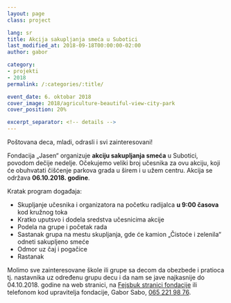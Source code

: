 ```yaml
---
layout: page
class: project

lang: sr
title: Akcija sakupljanja smeća u Subotici
last_modified_at: 2018-09-18T00:00:00-02:00
author: gabor

category:
- projekti
- 2018
permalink: /:categories/:title/

event_date: 6. oktobar 2018
cover_image: 2018/agriculture-beautiful-view-city-park
cover_position: 20%

excerpt_separator: <!-- details -->
---
```

Poštovana deca, mladi, odrasli i svi zainteresovani!

Fondacija „Jasen“ organizuje **akciju sakupljanja smeća** u Subotici, povodom
dečije nedelje. Očekujemo veliki broj učesnika za ovu akciju, koji će
obuhvatati čišćenje parkova grada u širem i u užem centru.  Akcija se održava
**06.10.2018. godine**.

<!-- details -->

Kratak program događaja:

- Skupljanje učesnika i organizatora na početku radijalca **u 9:00 časova** kod
  kružnog toka
- Kratko uputsvo i dodela sredstva učesnicima akcije
- Podela na grupe i početak rada
- Sastanak grupa na mestu skupljanja, gde će kamion „Čistoće i zelenila“ odneti
  sakupljeno smeće
- Odmor uz čaj i pogačice
- Rastanak

Molimo sve zainteresovane škole ili grupe sa decom da obezbede i pratioca tj.
nastavnika uz određenu grupu decu i da nam se jave najkasnije do 04.10.2018.
godine na web stranici, na [Fejsbuk stranici fondacije] ili telefonom kod
upravitelja fondacije, Gabor Sabo, [065 221 98 76].

[Fejsbuk stranici fondacije]: https://www.facebook.com/korisalapitvany
[065 221 98 76]: tel:+381652219876
